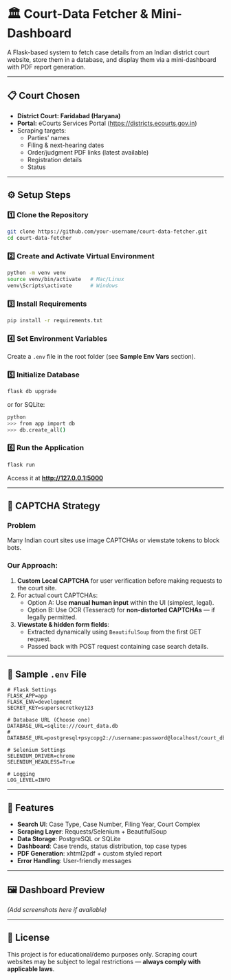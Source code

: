 # 🏛 Court-Data Fetcher & Mini-Dashboard

A Flask-based system to fetch case details from an Indian district court website, store them in a database, and display them via a mini-dashboard with PDF report generation.

---

## 📋 Court Chosen
- **District Court: Faridabad (Haryana)**
- **Portal:** eCourts Services Portal (https://districts.ecourts.gov.in)
- Scraping targets:
  - Parties’ names
  - Filing & next-hearing dates
  - Order/judgment PDF links (latest available)
  - Registration details
  - Status

---

## ⚙️ Setup Steps

### 1️⃣ Clone the Repository
```bash
git clone https://github.com/your-username/court-data-fetcher.git
cd court-data-fetcher
```

### 2️⃣ Create and Activate Virtual Environment
```bash
python -m venv venv
source venv/bin/activate   # Mac/Linux
venv\Scripts\activate      # Windows
```

### 3️⃣ Install Requirements
```bash
pip install -r requirements.txt
```

### 4️⃣ Set Environment Variables
Create a `.env` file in the root folder (see **Sample Env Vars** section).

### 5️⃣ Initialize Database
```bash
flask db upgrade
```
or for SQLite:
```bash
python
>>> from app import db
>>> db.create_all()
```

### 6️⃣ Run the Application
```bash
flask run
```
Access it at **http://127.0.0.1:5000**

---

## 🔑 CAPTCHA Strategy

### Problem
Many Indian court sites use image CAPTCHAs or viewstate tokens to block bots.

### Our Approach:
1. **Custom Local CAPTCHA** for user verification before making requests to the court site.
2. For actual court CAPTCHAs:
   - Option A: Use **manual human input** within the UI (simplest, legal).
   - Option B: Use OCR (Tesseract) for **non-distorted CAPTCHAs** — if legally permitted.
3. **Viewstate & hidden form fields**:
   - Extracted dynamically using `BeautifulSoup` from the first GET request.
   - Passed back with POST request containing case search details.

---

## 🌱 Sample `.env` File

```env
# Flask Settings
FLASK_APP=app
FLASK_ENV=development
SECRET_KEY=supersecretkey123

# Database URL (Choose one)
DATABASE_URL=sqlite:///court_data.db
# DATABASE_URL=postgresql+psycopg2://username:password@localhost/court_db

# Selenium Settings
SELENIUM_DRIVER=chrome
SELENIUM_HEADLESS=True

# Logging
LOG_LEVEL=INFO
```

---

## 📂 Features
- **Search UI**: Case Type, Case Number, Filing Year, Court Complex
- **Scraping Layer**: Requests/Selenium + BeautifulSoup
- **Data Storage**: PostgreSQL or SQLite
- **Dashboard**: Case trends, status distribution, top case types
- **PDF Generation**: xhtml2pdf + custom styled report
- **Error Handling**: User-friendly messages

---

## 🖼 Dashboard Preview
*(Add screenshots here if available)*

---

## 📜 License
This project is for educational/demo purposes only. Scraping court websites may be subject to legal restrictions — **always comply with applicable laws**.
